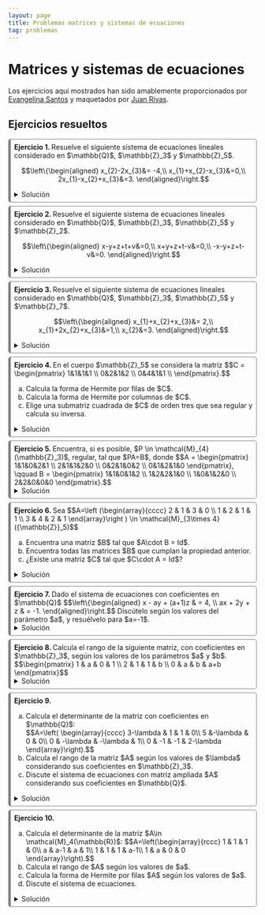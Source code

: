 ```yaml
---
layout: page
title: Problemas matrices y sistemas de ecuaciones
tag: problemas
---
```

<style>
@media (min-width: 38em) {
  html {
    font-size: 18px;
  }
}

.container {
    max-width: 56rem;
    }
    @media (min-width: 38em) {
    .container {
        max-width: 38rem;
    }
    }
    @media (min-width: 56em) {
    .container {
        max-width: 56rem;
    }
}


body {
  counter-reset: article;
}

article:before {
  counter-increment: article;
  content: "Ejercicio " counter(article) ". ";
  font-weight: bold;
}

article {
  border-style: solid;
  border-width: 1px 1px 1px 5px;
  border-color: gray gray gray gray;
  border-radius: 5px;
  padding: 0.5em 0.5em 0.5em 0.5em;
  margin-bottom: 0.5em;
}
</style>

# Matrices y sistemas de ecuaciones

Los ejercicios aquí mostrados han sido amablemente proporcionados por [Evangelina Santos](https://www.ugr.es/~esantos/) y maquetados por [Juan Rivas](https://github.com/MrRiversGit).

## Ejercicios resueltos 

<article>
Resuelve el siguiente sistema de ecuaciones lineales considerado en $\mathbb{Q}$, $\mathbb{Z}_3$ y $\mathbb{Z}_5$.

$$\left\{\begin{aligned} x_{2}-2x_{3}&= -4,\\ x_{1}+x_{2}-x_{3}&=0,\\ 2x_{1}-x_{2}+x_{3}&=3. \end{aligned}\right.$$
<details>
<summary>Solución</summary>
Usaremos el método de Gauss-Jordan, que consiste en encontrar la forma escalonada reducida del sistema de ecuaciones. Trabajaremos directamente en la matriz de coeficientes ampliada. 

<h3>Coeficientes en $\mathbb{Q}$</h3>
En primer lugar buscamos el pivote en la primera posición de la fila uno, en este caso intercambiando las posiciones de las ecuaciones una y dos:

$$\left(\begin{array}{ccc|c}
0 & 1 & -2 & -4\\
1 & 1 & -1 & 0\\
2 & -1 & 1 & 3
\end{array}\right)\sim_{f_1\rightarrow f_2} 
\left(\begin{array}{ccc|c}
\boxed{1} & 1 & -1 & 0\\
0 & 1 & -2 & -4\\
2 & -1 & 1 & 3
\end{array}\right).$$

Ahora utilizamos el pivote para hacer ceros debajo de él, por medio de una operación elemental del tipo: a la fila $j$ se le resta la fila uno multiplicada por el coeficiente $a_{j1}$. En este caso solo hay que realizarlo para la fila tres:

$$\left(\begin{array}{ccc|c}
\boxed{1} & 1 & -1 & 0\\
0 & 1 & -2 & -4\\
2 & -1 & 1 & 3
\end{array}\right)
\sim_{f_3-2f_1\rightarrow f_3}  
\left(\begin{array}{ccc|c}
\boxed{1} & 1 & -1 & 0\\
0 & 1 & -2 & -4\\
0 & -3 & 3 & 3
\end{array}\right).$$

Ahora procedemos de un modo similar con el pivote de la segunda ecuación, que ya está en la posición deseada, con él hacemos cero todos los elementos que están en su columna, tanto debajo como encima:

$$  
\left(\begin{array}{ccc|c}
\boxed{1} & 1 & -1 & 0\\
0 & \boxed{1} & -2 & -4\\
0 & -3 & 3 & 3
\end{array}\right)\sim_{f_1-f_2\rightarrow f_1}  
\left(\begin{array}{ccc|c}
\boxed{1} & 0 & 1 & 4\\
0 & \boxed{1} & -2 & -4\\
0 & -3 & 3 & 3
\end{array}\right)\sim_{f_3+3f_2\rightarrow f_3}  
\left(\begin{array}{ccc|c}
\boxed{1} & 0 & 1 & 4\\
0 & \boxed{1} & -2 & -4\\
0 & 0 & -3 & -9
\end{array}\right).$$

Por último, normalizamos la tercera fila dividiéndola por menos tres:

$$\left(\begin{array}{ccc|c}
\boxed{1} & 0 & 1 & 4\\
0 & \boxed{1} & -2 & -4\\
0 & 0 & -3 & -9
\end{array}\right)
\sim_{-\frac{1}{3}f_3\rightarrow f_3}\left(\begin{array}{ccc|c}
\boxed{1} & 0 & 1 & 4\\
0 & \boxed{1} & -2 & -4\\
0 & 0 & \boxed{1} & 3
\end{array}\right).$$

Por último usamos este pivote para hacer ceros el resto de entradas de su columna:

$$\left(\begin{array}{ccc|c}
\boxed{1} & 0 & 1 & 4\\
0 & \boxed{1} & -2 & -4\\
0 & 0 & \boxed{1} & 3
\end{array}\right)
\sim_{f_1-f_3\rightarrow f_1}\left(\begin{array}{ccc|c}
\boxed{1} & 0 & 0 & 1\\
0 & \boxed{1} & -2 & -4\\
0 & 0 & \boxed{1} & -3
\end{array}\right)\sim_{f_2+2f_3\rightarrow f_2}\left(\begin{array}{ccc|c}
\boxed{1} & 0 & 0 & 1\\
0 & \boxed{1} & 0 & 2\\
0 & 0 & \boxed{1} & 3
\end{array}\right).$$

Comprobemos el resultado obtenido con <code>sage</code>.

<div class="sage">
<script type="text/x-sage">
A=matrix(QQ,[[0,1,-2],[1,1,-1],[2,-1,1]]) #matriz de coeficientes
b=vector(QQ,[-4,0,3]) #término independiente
Ab=A.augment(b,subdivide=True) #matriz aumentada
show(Ab,"~",Ab.rref())
</script>
</div>  


El sistema asociado a esta matriz tiene exactamente las mismas soluciones que el de partida (son sistemas equivalentes), y ha quedado de la siguiente manera:

$$
\left\{\begin{aligned}
x_{1}&= 1,\\
x_{2}&=2,\\
x_{3}&=3.
\end{aligned}\right.
$$

Luego es un sistema compatible determinado, y su única solución es $$(1,2,3).$$

<h3> Coeficientes en $\mathbb{Z}_3$ </h3>

En primer lugar vamos a substituir los coeficientes por representantes en $\{0,1,2\}$:

$$\left(\begin{array}{ccc|c}
0 & 1 & 1 & 2\\
1 & 1 & 2 & 0\\
2 & 2 & 1 & 0
\end{array}\right).$$

Y ahora calculamos la forma escalonada reducida por filas de esa matriz. Buscamos un pivote para la primera columna, que puede ser perfectamente el primer elemento de la segunda fila.

$$\left(\begin{array}{ccc|c}
0 & 1 & 1 & 2\\
1 & 1 & 2 & 0\\
2 & 2 & 1 & 0
\end{array}\right)\sim_{f_1\rightarrow f_2}\left(\begin{array}{ccc|c}
\boxed{1} & 1 & 2 & 0\\
0 & 1 & 1 & 2\\
2 & 2 & 1 & 0
\end{array}\right).$$

Para eliminar la otra entrada no nula de la primera columna, que está en la tercera fila, multiplicamos la primera por $-2$ y se lo sumamos a la última fila. Como $-2$ módulo $3$ es $1$, esto equivale a sumarle a la tercera la primera fila.

$$\left(\begin{array}{ccc|c}
\boxed{1} & 1 & 2 & 0\\
0 & 1 & 1 & 2\\
2 & 2 & 1 & 0
\end{array}\right)\sim_{f_3+f_1\rightarrow f_3}\left(\begin{array}{ccc|c}
\boxed{1} & 1 & 2 & 0\\
0 & 1 & 1 & 2\\
0 & 0 & 0 & 0
\end{array}\right).$$

Ahora señalamos (ya está hecho) el pivote de la segunda fila y lo usamos para hacer cero el resto de posiciones de su columna:

$$\left(\begin{array}{ccc|c}
\boxed{1} & 1 & 2 & 0\\
0 & \boxed{1} & 1 & 2\\
0 & 0 & 0 & 0
\end{array}\right)\sim_{f_1+2f_2\rightarrow f_1}
\left(\begin{array}{ccc|c}
\boxed{1} & 0 & 1 & 1\\
0 & \boxed{1} & 1 & 2\\
0 & 0 & 0 & 0
\end{array}\right).
$$

Obtenemos así la forma escalonada reducida de nuestra matriz de coeficientes ampliada. 


Comprobemos el resultado obtenido con <code>sage</code>.

<div class="sage">
<script type="text/x-sage">
A=matrix(GF(3),[[0,1,-2],[1,1,-1],[2,-1,1]]) #matriz de coeficientes
b=vector(GF(3),[-4,0,3]) #término independiente
Ab=A.augment(b,subdivide=True) #matriz aumentada
show(Ab,"~",Ab.rref())
</script>
</div>  

Puesto que la tercera fila ha quedado $0=0$, la correspondiente ecuación  se puede eliminar, quedando el siguiente sistema que es equivalente al de partida:

$$
\left\{\begin{aligned}
x_{1}+x_3&= 1,\\
x_{2}+x_3&=2.\\
\end{aligned}\right.
$$

Donde podemos despejar $x_1$ y $x_2$ (que son las incógnitas que corresponden con los pivotes) y usar $x_3$ como parámetro (la incógnita restante), quedando las soluciones parametrizadas de la siguiente forma:

$$
\left.\begin{aligned}
x_{1}&= 1+2\lambda\\
x_{2}&=2+2\lambda\\
x_3&=\lambda 
\end{aligned}\right\}, \lambda \in \mathbb{Z}_3.
$$

Luego este sistema tiene el siguiente conjunto de soluciones:

$$\{ (1,2,0), (0,1,1),(2,0,2)\}.$$

Por tanto, en el caso de tomar coeficientes en $\mathbb{Z}_3$, obtenemos un sistema compatible indeterminado.

<h3>Coeficientes en $\mathbb{Z}_5$</h3>

En primer lugar vamos a sustituir los coeficientes por sus respectivos  representantes en $\{0,1,2,3,4\}$:

$$\left(\begin{array}{ccc|c}
0 & 1 & 3 & 1\\
1 & 1 & 4 & 0\\
2 & 4 & 1 & 3
\end{array}\right).$$

Procedemos com en los casos anteriores, buscando un pivote con el que reducir la primera columna.

$$\left(\begin{array}{ccc|c}
0 & 1 & 3 & 1\\
1 & 1 & 4 & 0\\
2 & 4 & 1 & 3
\end{array}\right)
\sim_{f_1\rightarrow f_2}\left(\begin{array}{ccc|c}
\boxed{1} & 1 & 4 & 0\\
0 & 1 & 3 & 1\\
2 & 4 & 1 & 3
\end{array}\right) \sim_{f_3+3f_1\rightarrow f_3}\left(\begin{array}{ccc|c}
\boxed{1} & 1 & 4 & 0\\
0 & \boxed{1} & 3 & 1\\
0 & 2 & 3 & 3
\end{array}\right).$$

Procedemos con la segunda fila (y columna):

$$\left(\begin{array}{ccc|c}
\boxed{1} & 1 & 4 & 0\\
0 & \boxed{1} & 3 & 1\\
0 & 2 & 3 & 3
\end{array}\right)
\sim_{f_1+4f_2\rightarrow f_1}\left(\begin{array}{ccc|c}
\boxed{1} & 0 & 1 & 4\\
0 & \boxed{1} & 3 & 1\\
0 & 2 & 3 & 3
\end{array}\right)\sim_{f_3+3f_2\rightarrow f_3}
\left(\begin{array}{ccc|c}
\boxed{1} & 0 & 1 & 4\\
0 & \boxed{1} & 3 & 1\\
0 & 0 & 2 & 1
\end{array}\right).
$$

Teniendo en cuenta que $2^{-1}=3$ en $\mathbb{Z}_5$:

$$\left(\begin{array}{ccc|c}
\boxed{1} & 0 & 1 & 4\\
0 & \boxed{1} & 3 & 1\\
0 & 0 & 2 & 1
\end{array}\right)\sim_{3f_3\rightarrow f_3}
\left(\begin{array}{ccc|c}
\boxed{1} & 0 & 1 & 4\\
0 & \boxed{1} & 3 & 1\\
0 & 0 & \boxed{1} & 3
\end{array}\right).
$$

Por último usamos este pivote para hacer todos los ceros que sea posible:

$$\left(\begin{array}{ccc|c}
\boxed{1} & 0 & 1 & 4\\
0 & \boxed{1} & 3 & 1\\
0 & 0 & \boxed{1} & 3
\end{array}\right)\sim_{f_1+4f_3\rightarrow f_1}
\left(\begin{array}{ccc|c}
\boxed{1} & 0 & 0 & 1\\
0 & \boxed{1} & 3 & 1\\
0 & 0 & \boxed{1} & 3
\end{array}\right)\sim_{f_2+2f_3\rightarrow f_2}
\left(\begin{array}{ccc|c}
\boxed{1} & 0 & 0 & 1\\
0 & \boxed{1} & 0 & 2\\
0 & 0 & \boxed{1} & 3
\end{array}\right).
$$

Comprobemos el resultado obtenido con <code>sage</code>.

<div class="sage">
<script type="text/x-sage">
A=matrix(GF(5),[[0,1,-2],[1,1,-1],[2,-1,1]]) #matriz de coeficientes
b=vector(GF(5),[-4,0,3]) #término independiente
Ab=A.augment(b,subdivide=True) #matriz aumentada
show(Ab,"~",Ab.rref())
</script>
</div>  

Nos ha quedado el sistema (equivalente al original):

$$
\left\{\begin{aligned}
x_{1}&= 1,\\
x_{2}&=2,\\
x_{3}&=3.
\end{aligned}\right.
$$

Luego este sistema tiene una única solución:

$$(1,2,3),$$

y de esta forma es compatible determinado.
</details>
</article>

<article>
Resuelve el siguiente sistema de ecuaciones lineales considerado en $\mathbb{Q}$, $\mathbb{Z}_3$, $\mathbb{Z}_5$ y $\mathbb{Z}_2$.

$$\left\{\begin{aligned} x-y+z+t+v&=0,\\ x+y+z+t-v&=0,\\ -x-y+z+t-v&=0. \end{aligned}\right.$$

<details>
<summary>Solución</summary>

Este sistema es homogéneo, es decir, la columna de términos independientes es entera de ceros. Puesto que las operaciones elementales en esa columna siempre la mantienen igual, solo escribiremos la matriz de coeficientes. 
Además, un sistema homogéneo siempre es Compatible puesto que admite la solución $(0,0,0,0,0)$.

<h3>Coeficientes en $\mathbb{Q}$</h3>
$$\left(\begin{array}{rrrrr}
\boxed{1} & -1 & 1 & 1 & 1\\
1 & 1 & 1 & 1 & -1\\
-1 & -1 & 1 & 1 & -1
\end{array}\right)\sim_{\tiny \begin{array}{l} f_2-f_1\rightarrow f_2\\
f_3+f_1\rightarrow f_3 \end{array}} 
\left(\begin{array}{rrrrr}
\boxed{1} & -1 & 1 & 1 & 1\\
0 & 2 & 0 & 0 & -2\\
0 & -2 & 2 & 2 & 0
\end{array}\right).$$

Podemos tomar como pivote el segundo elemento de la segunda fila o utilizarla antes para hacer cero en la posición $(3,2)$. Estaríamos apartándonos del método de Gauss-Jordan, pero al ser la forma de escalonada reducida por filas de la matriz única, no importa cuál es el camino para obtenerla.

$$\left(\begin{array}{rrrrr}
\boxed{1} & -1 & 1 & 1 & 1\\
0 & 2 & 0 & 0 & -2\\
0 & -2 & 2 & 2 & 0
\end{array}\right)
\sim_{f_3+f_2\rightarrow f_3}  
\left(\begin{array}{rrrrr}
\boxed{1} & -1 & 1 & 1 & 1\\
0 & 2 & 0 & 0 & -2\\
0 & 0 & 2 & 2 & -2
\end{array}\right).$$

Ahora sí tomamos como pivote el segundo elemento de la segunda fila y con él hacemos cero todos los elementos que están en su columna; después continuamos con el pivote de la tercera fila:

$$\left(\begin{array}{rrrrr}
\boxed{1} & -1 & 1 & 1 & 1\\
0 & 2 & 0 & 0 & -2\\
0 & 0 & 2 & 2 & -2
\end{array}\right)
\sim_{\tiny \begin{array}{l} \frac{1}{2}f_2\rightarrow f_2\\
f_1+f_2\rightarrow f_1 \end{array}}\left(\begin{array}{rrrrr}
\boxed{1} & 0 & 1 & 1 & 0\\
0 & \boxed{1} & 0 & 0 & -1\\
0 & 0 & 2 & 2 & -2
\end{array}\right)\sim_{\tiny \begin{array}{l} \frac{1}{2}f_3\rightarrow f_3 \\f_1-f_3\rightarrow f_1 \end{array}} 
\left(\begin{array}{rrrrr}
\boxed{1} & 0 & 0 & 0 & 1\\
0 & \boxed{1} & 0 & 0 & -1\\
0 & 0 & \boxed{1} & 1 & -1
\end{array}\right).$$

Comprobemos el resultado obtenido con <code>sage</code>.

<div class="sage">
<script type="text/x-sage">
A=matrix(QQ,[[1,-1,1,1,1],[1,1,1,1,-1],[-1,-1,1,1,-1]])
show(A,"~",A.rref())
</script>
</div>  

Como ya tenemos una matriz escalonada reducida por filas, el sistema no puede simplificarse más. Solo queda escribir las soluciones: para ello observamos que las incógnitas $x,y$ y $z$ están listas para ser despejadas, son las que corresponden a los pivotes. Las que no corresponden a pivotes se utilizan como parámetros (o variables libres). La solución del sistema queda:  

$$\left.\begin{aligned}
x&=-\lambda_2\\
y&=\lambda_2\\
z&=-\lambda_1+\lambda_2\\
t&=\lambda_1 \\
v&=\lambda_2 
\end{aligned}\right\},   \lambda_1, \lambda_2 \in \mathbb{Q}.$$

luego es un sistema compatible Indeterminado.

<h3>Coeficientes en $\mathbb{Z}_3$</h3>
Este ejemplo es un caso muy especial, puesto que todos los coeficientes del sistema son unos y menos unos (también podrían haber sido ceros y razonaríamos igual), y estos elementos se pueden usar en cualquier cuerpo en el que $1\not = -1$. 

Si repasamos las operaciones utilizadas, son también válidas en $\mathbb{Z}_3$ y en $\mathbb{Z}_5$ (aunque multiplicar por $\frac{1}{2}$ correspondería a multiplicar por $2$ en $\mathbb{Z}_3$ o por $3$ en $\mathbb{Z}_5$).

Comprobemos el razonamiento con <code>sage</code>.

<div class="sage">
<script type="text/x-sage">
A=matrix(GF(3),[[1,-1,1,1,1],[1,1,1,1,-1],[-1,-1,1,1,-1]])
show(A,"~",A.rref())
</script>
</div> 


Las soluciones en $\mathbb{Z}_3$ serían

$$\left.\begin{aligned}
x&=2\lambda_2\\
y&=\lambda_2\\
z&=2\lambda_1+\lambda_2\\
t&=\lambda_1 \\
v&=\lambda_2 
\end{aligned}\right\},  \lambda_1, \lambda_2 \in \mathbb{Z}_3.$$

y por tanto es compatible indeterminado y tiene un total de $9$ soluciones.

<h3>Coeficientes en $\mathbb{Z}_5$</h3>

<div class="sage">
<script type="text/x-sage">
A=matrix(GF(5),[[1,-1,1,1,1],[1,1,1,1,-1],[-1,-1,1,1,-1]])
show(A,"~",A.rref())
</script>
</div> 

Como hemos comentado, la matriz escalonada reducida es la misma, luego las soluciones son:

$$\left.\begin{aligned}
x&=4\lambda_2\\
y&=\lambda_2\\
z&=4\lambda_1+\lambda_2\\
t&=\lambda_1 \\
v&=\lambda_2 
\end{aligned}\right\},  \ \lambda_1, \lambda_2 \in \mathbb{Z}_5,$$

y por tanto es compatible indeterminado y tiene un total de $25$ soluciones.

<h3>Coeficientes en $\mathbb{Z}_2$</h3>

$$\left(\begin{array}{ccccc}
\boxed{1} & 1 & 1 & 1 & 1\\
1 & 1 & 1 & 1 & 1\\
1 & 1 & 1 & 1 & 1
\end{array}\right)\sim_{\tiny \begin{array}{l} f_2-f_1\rightarrow f_2\\
f_3-f_1\rightarrow f_3 \end{array}} 
\left(\begin{array}{ccccc}
\boxed{1} & 1 & 1 & 1 & 1\\
0 & 0 & 0 & 0 & 0\\
0 & 0 & 0 & 0 & 0
\end{array}\right),$$

luego la única incógnita despejada sería $x$, y las soluciones dependerían de $4$ parámetros:

$$\left.\begin{aligned}
x&=\lambda_1+\lambda_2+\lambda_3+\lambda_4\\
y&=\lambda_1\\
z&=\lambda_2\\
t&=\lambda_3 \\
v&=\lambda_4 
\end{aligned}\right\},  \lambda_i \in \mathbb{Z}_2,\ i\in\{1,2,3,4\},$$

luego es compatible indeterminado y tiene un total de $2^4=16$ soluciones.
</details>
</article>

<article>
Resuelve el siguiente sistema de ecuaciones lineales considerado en $\mathbb{Q}$, $\mathbb{Z}_3$, $\mathbb{Z}_5$ y $\mathbb{Z}_7$.

$$\left\{\begin{aligned} x_{1}+x_{2}+x_{3}&= 2,\\ x_{1}+2x_{2}+x_{3}&=1,\\ x_{2}&=3. \end{aligned}\right.$$

<details>
<summary>Solución</summary>

Trabajaremos directamente con la matriz de coeficientes ampliada, buscando en cada caso la forma escalonada reducida por filas.

<h3>En $\mathbb{Z}_7$:</h3>

$$\begin{align*}\left(\begin{array}{ccc|c}
\boxed{1} & 1 & 1 & 2\\
1 & 2 & 1 & 1\\
0 & 1 & 0 &  3
\end{array}\right)\sim_{f_2-f_1\rightarrow f_2}
\left(\begin{array}{ccc|c}
\boxed{1} & 1 & 1 & 2\\
0 & \boxed{1} & 0 & 6\\
0 & 1 & 0 &  3
\end{array}\right)\sim_{\tiny \begin{array}{l} f_1-f_2\rightarrow f_2\\
f_3-f_1\rightarrow f_3 \end{array}} 
\left(\begin{array}{ccc|c}
\boxed{1} & 0 & 1 & 3\\
0 & \boxed{1} & 0 & 6\\
0 & 0 & 0 &  4
\end{array}\right)\\
\sim_{2f_3\rightarrow f_3} 
\left(\begin{array}{ccc|c}
\boxed{1} & 0 & 1 & 3\\
0 & \boxed{1} & 0 &  6\\
0 & 0 & 0 & 1\\
\end{array}\right)\sim_{\tiny \begin{array}{l} f_1-3f_3\rightarrow f_1\\
f_2-6f_3\rightarrow f_2 \end{array}}
\left(\begin{array}{ccc|c}
\boxed{1} & 0 & 1 & 0\\
0 & \boxed{1} & 0 &  0\\
0 & 0 & 0 & \boxed{1}\\
\end{array}\right).
\end{align*}
$$

Comprobemos el resultado obtenido con <code>sage</code>.

<div class="sage">
<script type="text/x-sage">
A=matrix(GF(7),[[1,1,1],[1,2,1],[0,1,0]]) #matriz de coeficientes
b=vector(GF(7),[2,1,3]) #término independiente
Ab=A.augment(b,subdivide=True) #matriz aumentada
show(Ab,"~",Ab.rref())
</script>
</div>  

En el último paso no hemos escrito las operaciones elementales puesto que se da una circunstancia muy especial: el único elemento no nulo es el pivote. Eso hace que operar con esta fila sea muy sencillo, solo borra los elementos de su columna sin cambiar nada más.

Como hay un pivote en la columna de términos independientes (es decir, aparece la ecuación $0=1$) entonces el sistema es incompatible.

<h3>En $\mathbb{Z}_5$:</h3>

$$\begin{align*}
\left(\begin{array}{ccc|c}
\boxed{1} & 1 & 1 & 2\\
1 & 2 & 1 & 1\\
0 & 1 & 0 &  3
\end{array}\right)\sim_{f_2-f_1\rightarrow f_2}
\left(\begin{array}{ccc|c}
\boxed{1} & 1 & 1 & 2\\
0 & \boxed{1} & 0 & 4\\
0 & 1 & 0 &  3
\end{array}\right)\sim_{\tiny \begin{array}{l} f_1-f_2\rightarrow f_2\\
f_3-f_1\rightarrow f_3 \end{array}} 
\left(\begin{array}{ccc|c}
\boxed{1} & 0 & 1 & 3\\
0 & \boxed{1} & 0 & 4\\
0 & 0 & 0 &  4
\end{array}\right)\\
\sim_{4f_3\rightarrow f_3} 
\left(\begin{array}{ccc|c}
\boxed{1} & 0 & 1 & 3\\
0 & \boxed{1} & 0 &  4\\
0 & 0 & 0 & 1\\
\end{array}\right)\sim_{\tiny \begin{array}{l} f_1-3f_3\rightarrow f_1\\
f_2-4f_3\rightarrow f_2 \end{array}}
\left(\begin{array}{ccc|c}
\boxed{1} & 0 & 1 & 0\\
0 & \boxed{1} & 0 &  0\\
0 & 0 & 0 & \boxed{1}\\
\end{array}\right).
\end{align*}
$$

Comprobemos el resultado obtenido con <code>sage</code>.

<div class="sage">
<script type="text/x-sage">
A=matrix(GF(5),[[1,1,1],[1,2,1],[0,1,0]]) #matriz de coeficientes
b=vector(GF(5),[2,1,3]) #término independiente
Ab=A.augment(b,subdivide=True) #matriz aumentada
show(Ab,"~",Ab.rref())
</script>
</div>   

Como hay un pivote en la columna de términos independientes (es decir, aparece la ecuación $0=1$), el sistema es incompatible.

<h3>En $\mathbb{Z}_3$:</h3>

$$\begin{align*}
\left(\begin{array}{ccc|c}
\boxed{1} & 1 & 1 & 2\\
1 & 2 & 1 & 1\\
0 & 1 & 0 &  0
\end{array}\right)\sim_{f_2-f_1\rightarrow f_2}
\left(\begin{array}{ccc|c}
\boxed{1} & 1 & 1 & 2\\
0 & \boxed{1} & 0 & 4\\
0 & 1 & 0 &  3
\end{array}\right)\sim_{\tiny \begin{array}{l} f_1-f_2\rightarrow f_2\\
f_3-f_1\rightarrow f_3 \end{array}} 
\left(\begin{array}{ccc|c}
\boxed{1} & 0 & 1 & 3\\
0 & \boxed{1} & 0 & 4\\
0 & 0 & 0 &  4
\end{array}\right)\\
\sim_{4f_3\rightarrow f_3} 
\left(\begin{array}{ccc|c}
\boxed{1} & 0 & 1 & 3\\
0 & \boxed{1} & 0 &  4\\
0 & 0 & 0 & 1\\
\end{array}\right)\sim_{\tiny \begin{array}{l} f_1-3f_3\rightarrow f_1\\
f_2-4f_3\rightarrow f_2 \end{array}}
\left(\begin{array}{ccc|c}
\boxed{1} & 0 & 1 & 0\\
0 & \boxed{1} & 0 &  0\\
0 & 0 & 0 & \boxed{1}\\
\end{array}\right).
\end{align*}
$$

Comprobemos el resultado obtenido con <code>sage</code>.

<div class="sage">
<script type="text/x-sage">
A=matrix(GF(3),[[1,1,1],[1,2,1],[0,1,0]]) #matriz de coeficientes
b=vector(GF(3),[2,1,3]) #término independiente
Ab=A.augment(b,subdivide=True) #matriz aumentada
show(Ab,"~",Ab.rref())
</script>
</div>  

Como hay un pivote en la columna de términos independientes (es decir, aparece la ecuación $0=1$), el sistema es incompatible.

<h3>En $\mathbb{Q}$:</h3>

$$\begin{align*}
\left(\begin{array}{ccc|c}
\boxed{1} & 1 & 1 & 2\\
1 & 2 & 1 & 1\\
0 & 1 & 0 &  3
\end{array}\right)\sim_{f_2-f_1\rightarrow f_2}
\left(\begin{array}{ccc|c}
\boxed{1} & 1 & 1 & 2\\
0 & \boxed{1} & 0 & -1\\
0 & 1 & 0 &  3
\end{array}\right)\sim_{\tiny \begin{array}{l} f_1-f_2\rightarrow f_2\\
f_3-f_1\rightarrow f_3 \end{array}} 
\left(\begin{array}{ccc|c}
\boxed{1} & 0 & 1 & 3\\
0 & \boxed{1} & 0 & -1\\
0 & 0 & 0 &  4
\end{array}\right)\\
\sim_{\frac{1}{4}f_3\rightarrow f_3} 
\left(\begin{array}{ccc|c}
\boxed{1} & 0 & 1 & 3\\
0 & \boxed{1} & 0 &  -1\\
0 & 0 & 0 & 1\\
\end{array}\right)
\sim_{\tiny \begin{array}{l} f_1-3f_3\rightarrow f_1\\
f_2+f_3\rightarrow f_2 \end{array}}
\left(\begin{array}{ccc|c}
\boxed{1} & 0 & 1 & 0\\
0 & \boxed{1} & 0 &  0\\
0 & 0 & 0 & \boxed{1}\\
\end{array}\right).
\end{align*}
$$

Comprobemos el resultado obtenido con <code>sage</code>.

<div class="sage">
<script type="text/x-sage">
A=matrix(QQ,[[1,1,1],[1,2,1],[0,1,0]]) #matriz de coeficientes
b=vector(QQ,[2,1,3]) #término independiente
Ab=A.augment(b,subdivide=True) #matriz aumentada
show(Ab,"~",Ab.rref())
</script>
</div>  

Como hay un pivote en la columna de términos independientes (es decir, aparece la ecuación $0=1$), el sistema es incompatible.
</details>
</article>

<article>
En el cuerpo $\mathbb{Z}_5$ se considera la matriz
$$C = \begin{pmatrix} 1&1&1&1 \\ 0&2&1&2 \\ 0&4&1&1 \\ \end{pmatrix}.$$

<ol type="a">
  <li>Calcula la forma de Hermite por filas de $C$.</li>
  <li>Calcula la forma de Hermite por columnas de $C$.</li>
  <li>Elige una submatriz cuadrada de $C$ de orden tres que sea regular y calcula su inversa.</li>
</ol>

<details>
<summary>Solución</summary>
<ol type="a">
<li>Forma de Hermite por filas.</li>
Realizamos operaciones elemntales por filas hasta obtener una matriz escalonada reducida por filas:

$$
\begin{align*}
\left( 
\begin{array}{rrrr}
\boxed{1} & 1 & 1 & 1\\
0 & 2 & 1 & 2\\
0 & 4 & 1 & 1\\
\end{array}
\right) & \sim_{\begin{array}{l} 3f_2\rightarrow f_2\end{array}}
\left(
\begin{array}{rrrr}
\boxed{1} & 1 & 1 & 1\\
0 & 1 & 3 & 1\\
0 & 4 & 1 & 1\\
\end{array}
\right)\sim_{ \begin{array}{l} f_3-4f_2\rightarrow f_3\end{array}}
\left( 
\begin{array}{rrrr}
\boxed{1} & 0 & 3 & 0\\
0 & \boxed{1} & 3 & 1\\
0 & 0 & 4 & 2\\
\end{array}
\right) \\
& \sim_{ \begin{array}{l} 4f_3\rightarrow f_3\end{array}}
\left( 
\begin{array}{rrrr}
\boxed{1} & 0 & 3 & 0\\
0 & \boxed{1} & 3 & 1\\
0 & 0 &\boxed{1} & 3\\
\end{array}
\right)\sim_{ \begin{array}{l} f_1-3f_3\rightarrow f_1\\
f_2-3f_3\rightarrow f_2 \end{array}}
\left(
\begin{array}{rrrr}
\boxed{1} & 0 & 0 & 1\\
0 &\boxed{1} & 0 & 2\\
0 & 0 & \boxed{1} & 3\\
\end{array}
\right).
\end{align*}
$$

Por tanto la forma de Hermite por filas es 

$$\left( 
\begin{array}{rrrr}
1 & 0 & 0 & 1\\
0 & 1 & 0 & 2\\
0 & 0 & 1 & 3\\
\end{array}
\right).$$

Comprobemos el resultado obtenido con <code>sage</code>.

<div class="sage">
<script type="text/x-sage">
A=matrix(GF(5),[[1,1,1,1],[0,2,1,2],[0,4,1,1]])
show(A,"~",A.rref())
</script>
</div> 

<li>Forma de Hermite por columnas.</li>
Como el número de pivotes en la forma de Hermite por columnas coincide con el que hay en la de filas, entonces la única posibilidad es que sea 
$$\left( 
\begin{array}{rrrr}
\boxed{1} & 0 & 0 & 0\\
0 & \boxed{1} & 0 & 0\\
0 & 0 & \boxed{1} & 0\\
\end{array}
\right).$$

Comprobemos el resultado obtenido con <code>sage</code> (para eso transponemos la matriz, calculamos su forma escalonada reducida por filas, y volvemos a transponer).

<div class="sage">
<script type="text/x-sage">
A=matrix(GF(5),[[1,1,1,1],[0,2,1,2],[0,4,1,1]])
show(A,"~",(A.T).rref().T)
</script>
</div> 


<li>Una submatriz cuadrada de orden tres regular y su inversa.</li>
Hay cuatro elecciones posibles. Solo damos un ejemplo de cómo calcularlo.
Elegimos por ejemplo las tres primeras columnas (como el determinante vale $2-4=-2=3$ en  $\mathbb{Z}_5$, es regular) y unimos una matriz identidad a la derecha. Para calcular la inversa realizamos operaciones elementales por filas en las filas de $(A\mid I)$:

$$
\begin{align*}
(A \mid I)& =\left( 
\begin{array}{rrr|rrr}
\boxed{1} & 1 & 1 & 1 & 0 & 0\\
0 & 2 & 1 & 0 & 1 & 0\\
0 & 4 & 1 & 0 & 0 & 1\\
\end{array}
\right)\sim_{ \begin{array}{l} 3f_2\rightarrow f_2\end{array}}
\left( 
\begin{array}{rrr|rrr}
\boxed{1} & 1 & 1 & 1 & 0 & 0\\
0 & \boxed{1} & 3 & 0 & 3 & 0\\
0 & 4 & 1 & 0 & 0 & 1\\
\end{array}
\right) \sim_{ \begin{array}{l} f_3-4f_2\rightarrow f_3\end{array}} 
\left(
\begin{array}{rrr|rrr}
\boxed{1} & 0 & 3 & 1 & 2 & 0\\
0 & \boxed{1} & 3 & 0 & 3 & 0\\
0 & 0 & 4 & 0 & 3 & 1\\
\end{array}
\right)  \\
& \sim_{ \begin{array}{l} 4f_3\rightarrow f_3\end{array}}
\left(
\begin{array}{rrr|rrr}
\boxed{1} & 0 & 3 & 1 & 2 & 0\\
0 & \boxed{1} & 3 & 0 & 3 & 0\\
0 & 0 & \boxed{1} & 0 & 2 & 4\\
\end{array}
\right) \sim_{ \begin{array}{l} f_1-3f_3\rightarrow f_1\\
f_2-3f_3\rightarrow f_2 \end{array}}
\left( 
\begin{array}{rrr|rrr}
\boxed{1} & 0 & 0 & 1 & 1 & 3\\
0 & \boxed{1} & 0 & 0 & 2 & 3\\
0 & 0 & \boxed{1} & 0 & 2 & 4\\
\end{array}
\right)=(I\mid A^{-1}).
\end{align*}
$$

Comprobemos el resultado obtenido con <code>sage</code>.

<div class="sage">
<script type="text/x-sage">
A=matrix(GF(5),[[1,1,1],[0,2,1],[0,4,1]])
I=matrix(GF(5),[[1,0,0],[0,1,0],[0,0,1]]) #matriz identidad
AI=A.augment(I,subdivide=True) #matriz aumentada
show(AI,"~",AI.rref())
</script>
</div>  

Finalmente comprobamos que es inversa:
$$\left( 
\begin{array}{rrr}
1 & 1 & 1 \\
0 & 2 & 1 \\
0 & 4 & 1 \\
\end{array}
\right)\left( 
\begin{array}{rrr}
1 & 1 & 3 \\
0 & 2 & 3 \\
0 & 2 & 4 \\
\end{array}
\right)=\left( 
\begin{array}{rrr}
1 & 0 & 0 \\
0 & 1 & 0 \\
0 & 0 & 1 \\
\end{array}
\right).$$

</ol>
</details>
</article>

<article>
Encuentra, si es posible, $P \in \mathcal{M}_{4}(\mathbb{Z}_3)$, regular, tal que $PA=B$, donde
$$A = \begin{pmatrix} 1&1&0&2&1 \\ 2&1&1&2&0 \\ 0&2&1&0&2 \\ 0&1&2&1&0 \end{pmatrix}, \qquad B = \begin{pmatrix} 1&1&0&1&2 \\ 1&2&2&1&0 \\ 1&0&1&2&0 \\ 2&2&0&0&0 \end{pmatrix}.$$

<details>
<summary>Solución</summary>

Sabemos que $A\sim_f B$ si y sólo si existe  $P$ regular tal que $PA=B$. Por tanto, primero comprobaremos que $A$ y $B$ tienen la misma forma escalonada reducida por filas, calculando además las matrices de paso. Si coinciden, entonces usando las matrices de paso que hemos calculado, podremos encontrar $P$.

<ol type="a">
<li> En primer lugar calculamos las formas de Hermite por filas para comprobar que ambas, la de $A$ y la de $B$ son iguales. Al mismo tiempo calcularemos matrices de paso correspondientes a cada una de ellas.</li>

$$
\begin{align*}
(A \mid I) & = \left(\begin{array}{ccccc|cccc}
\boxed{1} & 1 & 0 & 2 & 1 & 1 & 0 & 0 & 0  \\
2 & 1 & 1 & 2 & 0 & 0 & 1 & 0 & 0  \\ 
0 & 2 & 1 & 0 & 2 & 0 & 0 & 1 & 0 \\ 
0 & 1 & 2 & 1 & 0 & 0 & 0 & 0 & 1 \\
\end{array}\right)\sim_f  \left(\begin{array}{ccccc|cccc}
\boxed{1} & 1 & 0 & 2 & 1 & 1 & 0 & 0 & 0  \\
0 & 2 & 1 & 1 & 1 & 1 & 1 & 0 & 0  \\ 
0 & 2 & 1 & 0 & 2 & 0 & 0 & 1 & 0 \\ 
0 & 1 & 2 & 1 & 0 & 0 & 0 & 0 & 1 \\
\end{array}\right) \\
& \sim_f  \left(\begin{array}{ccccc|cccc}
\boxed{1} & 1 & 0 & 2 & 1 & 1 & 0 & 0 & 0  \\
0 & \boxed{1} & 2 & 2 & 2 & 2 & 2 & 0 & 0  \\ 
0 & 2 & 1 & 0 & 2 & 0 & 0 & 1 & 0 \\ 
0 & 1 & 2 & 1 & 0 & 0 & 0 & 0 & 1 \\
\end{array}\right)
\sim_f  \left(\begin{array}{ccccc|cccc}
\boxed{1} & 0 & 1 & 0 & 2 & 2 & 1 & 0 & 0  \\
0 & \boxed{1} & 2 & 2 & 2 & 2 & 2 & 0 & 0  \\ 
0 & 0 & 0 & 2 & 1 & 2 & 2 & 1 & 0 \\ 
0 & 0 & 0 & 2 & 1 & 1 & 1 & 0 & 1 \\
\end{array}\right) \\ 
& \sim_f  \left(\begin{array}{ccccc|cccc}
\boxed{1} & 0 & 1 & 0 & 2 & 2 & 1 & 0 & 0  \\
0 & \boxed{1} & 2 & 2 & 2 & 2 & 2 & 0 & 0  \\ 
0 & 0 & 0 & \boxed{1} & 2 & 1 & 1 & 2 & 0 \\ 
0 & 0 & 0 & 0 & 0 & 2 & 2 & 2 & 1 \\
\end{array}\right)
\sim_f  \left(\begin{array}{ccccc|cccc}
\boxed{1} & 0 & 1 & 0 & 2 & 2 & 1 & 0 & 0  \\
0 & \boxed{1} & 2 & 0 & 1 & 0 & 0 & 2 & 0  \\ 
0 & 0 & 0 & \boxed{1} & 2 & 1 & 1 & 2 & 0 \\ 
0 & 0 & 0 & 0 & 0 & 2 & 2 & 2 & 1 \\
\end{array}\right)=(H_A|P_A).
\end{align*}$$

$$
\begin{align*}
(B \mid I) & = \left(\begin{array}{ccccc|cccc}
\boxed{1} & 1 & 0 & 1 & 2 & 1 & 0 & 0 & 0  \\
1 & 2 & 2 & 1 & 0 & 0 & 1 & 0 & 0  \\ 
1 & 0 & 1 & 2 & 0 & 0 & 0 & 1 & 0 \\ 
2 & 2 & 0 & 0 & 0 & 0 & 0 & 0 & 1 \\
\end{array}\right)\sim_f \left(\begin{array}{ccccc|cccc}
\boxed{1} & 1 & 0 & 1 & 2 & 1 & 0 & 0 & 0  \\
0 & 1 & 2 & 0 & 1 & 2 & 1 & 0 & 0  \\ 
0 & 2 & 1 & 1 & 1 & 2 & 0 & 1 & 0 \\ 
0 & 0 & 0 & 1 & 2 & 1 & 0 & 0 & 1 \\
\end{array}\right) \\
& \sim_f \left(\begin{array}{ccccc|cccc}
\boxed{1} & 0 & 1 & 1 & 1 & 2 & 2 & 0 & 0  \\
0 & \boxed{1} & 2 & 0 & 1 & 2 & 1 & 0 & 0  \\ 
0 & 0 & 0 & \boxed{1} & 2 & 1 & 1 & 1 & 0 \\ 
0 & 0 & 0 & 1 & 2 & 1 & 0 & 0 & 1 \\
\end{array}\right) \sim_f \left(\begin{array}{ccccc|cccc}
\boxed{1} & 0 & 1 & 0 & 2 & 1 & 1 & 2 & 0  \\
0 & \boxed{1} & 2 & 0 & 1 & 2 & 1 & 0 & 0  \\ 
0 & 0 & 0 & \boxed{1} & 2 & 1 & 1 & 1 & 0 \\ 
0 & 0 & 0 & 0 & 0 & 0 & 2 & 2 & 1 \\
\end{array}\right)=(H_B \mid P_B).
\end{align*}
$$

<li> Hemos comprobado que $H_A=H_B$ y por tanto $A\sim_f B$ y existe una matriz $P$ tal que $PA=B$.</li>
<li> Para calcular $P$ podemos ayudarnos de las matrices de paso $P_A$ y $P_B$ calculadas:</li>
$$P_A A=H_A=H_B=P_B B,$$
y por tanto
$$P_A A=P_B B.$$
Como $P_B$ es regular, 
$$(P_B)^{-1}P_A A=B.$$
Luego una matriz que verifica la condición pedida sería el producto $(P_B)^{-1}P_A$.

Para calcularla necesitamos en primer lugar calcular la inversa de $P_B$, también usando operaciones elementales por filas.

$$\begin{align*}
(P_B \mid I) & = \left(\begin{array}{cccc|cccc}
 1 & 1 & 2 & 0  & 1 & 0 & 0 & 0\\
 2 & 1 & 0 & 0  & 0 & 1 & 0 & 0\\ 
 1 & 1 & 1 & 0  & 0 & 0 & 1 & 0\\ 
 0 & 2 & 2 & 1  & 0 & 0 & 0 & 1\\
\end{array}\right)\sim_f \left(\begin{array}{cccc|cccc}
 \boxed{1} & 1 & 2 & 0  & 1 & 0 & 0 & 0\\ 
 2 & 1 & 0 & 0  & 0 & 1 & 0 & 0\\ 
 1 & 1 & 1 & 0  & 0 & 0 & 1 & 0\\ 
 0 & 2 & 2 & 1  & 0 & 0 & 0 & 1\\
\end{array}\right) \\
& \sim_f \left(\begin{array}{cccc|cccc}
 \boxed{1} & 1 & 2 & 0  & 1 & 0 & 0 & 0\\ 
 0 & 2 & 2 & 0  & 1 & 1 & 0 & 0\\
 0 & 0 & 2 & 0  & 2 & 0 & 1 & 0\\ 
 0 & 2 & 2 & 1  & 0 & 0 & 0 & 1\\
\end{array}\right)\sim_f
\left(\begin{array}{cccc|cccc}
 \boxed{1} & 1 & 2 & 0  & 1 & 0 & 0 & 0\\ 
 0 & 2 & 2 & 0  & 1 & 1 & 0 & 0\\
 0 & 0 & 2 & 0  & 2 & 0 & 1 & 0\\ 
 0 & 2 & 2 & 1  & 0 & 0 & 0 & 1\\
\end{array}\right) \\
& \sim_f \left(\begin{array}{cccc|cccc}
 \boxed{1} & 1 & 2 & 0  & 1 & 0 & 0 & 0\\ 
 0 & \boxed{1} & 1 & 0  & 2 & 2 & 0 & 0\\
 0 & 0 & 2 & 0  & 2 & 0 & 1 & 0\\ 
 0 & 2 & 2 & 1  & 0 & 0 & 0 & 1\\
\end{array}\right)
\sim_f \left(\begin{array}{cccc|cccc}
 \boxed{1} & 1 & 2 & 0  & 1 & 0 & 0 & 0\\ 
 0 & \boxed{1} & 1 & 0  & 2 & 2 & 0 & 0\\
 0 & 0 & 2 & 0  & 2 & 0 & 1 & 0\\ 
 0 & 0 & 0 & 1  & 2 & 2 & 0 & 1\\
\end{array}\right) \\
& \sim_f \left(\begin{array}{cccc|cccc}
 \boxed{1} & 1 & 2 & 0  & 1 & 0 & 0 & 0\\ 
 0 & \boxed{1} & 1 & 0  & 2 & 2 & 0 & 0\\
 0 & 0 & \boxed{1} & 0  & 1 & 0 & 2 & 0\\ 
 0 & 0 & 0 & \boxed{1}  & 2 & 2 & 0 & 1\\
\end{array}\right)
\sim_f \left(\begin{array}{cccc|cccc}
 \boxed{1} & 1 & 0 & 0  & 2 & 0 & 2 & 0\\ 
 0 & \boxed{1} & 0 & 0  & 1 & 2 & 1 & 0\\
 0 & 0 & \boxed{1} & 0  & 1 & 0 & 2 & 0\\ 
 0 & 0 & 0 & \boxed{1}  & 2 & 2 & 0 & 1\\
\end{array}\right) \\
& \sim_f \left(\begin{array}{cccc|cccc}
 \boxed{1} & 0 & 0 & 0  & 1 & 1 & 1 & 0\\ 
 0 & \boxed{1} & 0 & 0  & 1 & 2 & 1 & 0\\
 0 & 0 & \boxed{1} & 0  & 1 & 0 & 2 & 0\\ 
 0 & 0 & 0 & \boxed{1}  & 2 & 2 & 0 & 1\\
\end{array}\right).
\end{align*}$$

Comprobemos el resultado obtenido con <code>sage</code>.

<div class="sage">
<script type="text/x-sage">
PB=matrix(GF(3),[[1,1,2,0],[2,1,0,0],[1,1,1,0],[0,2,2,1]]) 
I=matrix(GF(3),[[1,0,0,0],[0,1,0,0],[0,0,1,0],[0,0,0,1]]) #matriz identidad
PBI=PB.augment(I,subdivide=True) #matriz aumentada
show(PBI,"~",PBI.rref())
</script>
</div> 

Luego una posible $P$ es
$$P=(P_B)^{-1}P_A=\left(\begin{array}{cccc}
 1 & 1 & 1 & 0\\ 
 1 & 2 & 1 & 0\\
 1 & 0 & 2 & 0\\ 
 2 & 2 & 0 & 1\\
\end{array}\right) \left(\begin{array}{cccc}
 2 & 1 & 0 & 0  \\
 0 & 0 & 2 & 0  \\ 
 1 & 1 & 2 & 0 \\ 
 2 & 2 & 2 & 1 \\
\end{array}\right)= \left(\begin{array}{cccc}
 0 & 2 & 1 & 0  \\
 0 & 2 & 0 & 0  \\ 
 1 & 0 & 1 & 0 \\ 
 0 & 1 & 0 & 1 \\
\end{array}\right).$$

Comprobemos el resultado obtenido con <code>sage</code>.

<div class="sage">
<script type="text/x-sage">
PBI=matrix(GF(3),[[1,1,1,0],[1,2,1,0],[1,0,2,0],[2,2,0,1]]) 
PA=matrix(GF(3),[[2,1,0,0],[0,0,2,0],[1,1,2,0],[2,2,2,1]])
P=PBI*PA
A=matrix(GF(3),[[1,1,0,2,1],[2,1,1,2,0],[0,2,1,0,2],[0,1,2,1,0]]) 
B=matrix(GF(3),[[1,1,0,1,2],[1,2,2,1,0],[1,0,1,2,0],[2,2,0,0,0]]) 
P*A==B
</script>
</div> 

</ol>
</details>
</article>

<article>
Sea $$A=\left (\begin{array}{cccc} 2 & 1 & 3 & 0 \\ 1 & 2 & 1 & 1 \\ 3 & 4 & 2 & 1 \end{array}\right ) \in \mathcal{M}_{3\times 4}({\mathbb{Z}}_5)$$

<ol type="a">
  <li>Encuentra una matriz $B$ tal que $A\cdot B = Id$.</li>
  <li>Encuentra todas las matrices $B$ que cumplan la propiedad anterior.</li>
  <li>¿Existe una matriz $C$ tal que $C\cdot A = Id$?</li>
</ol>

<details>
<summary>Solución</summary>

<ol type="a">
<li>Encontrar $B$ tal que $A\cdot B = Id$.</li>

¿Qué orden debe tener $B$? Como la identidad es una matriz cuadrada, y $A$ tiene tres filas, deducimos que $I$ es la identidad $3\times 3$. De aquí también deducimos que $B$ tiene que tener cuatro filas y tres columnas.<br>

Si calculamos la forma de Hermite por columnas de $A$ y la matriz de paso, a la que llamaremos $Q$, entonces $A Q=H$. La matriz $H$ no es la matriz identidad, por supuesto, porque tiene orden $3\times 4$, pero puede parecerse bastante. Calculémosla:

$$\left[ \begin{array}{c}
A\\
\hline
I_4
\end{array}\right]=\left (\begin{array}{cccc}
2 & \boxed{1} & 3 & 0 \\ 1 & 2 & 1 & 1 \\ 3 & 4 & 2 & 1\\
\hline
1 & 0 & 0 &0\\
0 & 1 & 0 &0\\
0 & 0 & 1 &0\\
0 & 0 & 0 &1\\
 \end{array}\right)\sim_c 
\left (\begin{array}{cccc}
\boxed{1} & 0 & 0 & 0 \\ 2 & 2 & 1 & 0 \\ 
4 & 0 & 1 & 0\\
\hline
0 & 1 & 0 &0\\
1 & 3 & 0 & 2\\
0 & 0 & 0 &1\\
0 & 0 & 1 &0\\
\end{array}\right) \sim_c 
\left (\begin{array}{cccc}
\boxed{1} & 0 & 0 & 0 \\ 
2 & \boxed{1} & 1 & 0 \\ 
4 & 0 & 1 & 0\\
\hline
0 & 3 & 0 &0\\
1 & 4 & 0 & 2\\
0 & 0 & 0 &1\\
0 & 0 & 1 &0\\
\end{array}\right) \sim_c
$$ 

$$
\sim_c 
\left (\begin{array}{cccc}
\boxed{1} & 0 & 0 & 0 \\ 
0 & \boxed{1} & 0 & 0 \\ 
4 & 0 & \boxed{1} & 0\\
\hline
4 & 3 & 2 &0\\
3 & 4 & 1 & 2\\
0 & 0 & 0 &1\\
0 & 0 & 1 &0\\
\end{array}\right) \sim_c
\left (\begin{array}{cccc}
\boxed{1} & 0 & 0 & 0 \\ 
0 & \boxed{1} & 0 & 0 \\ 
0 & 0 & \boxed{1} & 0\\
\hline
1 & 3 & 2 &0\\
4 & 4 & 1 & 2\\
0 & 0 & 0 &1\\
1 & 0 & 1 &0\\
\end{array}\right)=\left[ \begin{array}{c}
H\\
\hline
Q
\end{array}\right].
$$ 

Así que 
$$\left(\begin{array}{cccc}
2 & 1 & 3 & 0 \\ 1 & 2 & 1 & 1 \\ 3 & 4 & 2 & 1\\
\end{array}\right)
\left (\begin{array}{ccc|c}
1 & 3 & 2 &0\\
4 & 4 & 1 & 2\\
0 & 0 & 0 &1\\
1 & 0 & 1 &0\\
\end{array}\right)=\left (\begin{array}{ccc|c}
\boxed{1} & 0 & 0 & 0 \\ 
0 & \boxed{1} & 0 & 0 \\ 
0 & 0 & \boxed{1} & 0\\
\end{array}\right). 
$$


Observando el producto anterior nos damos cuenta de que si tomamos solo las 3 primeras columnas de $Q$ tenemos una matriz que verifica la condición.
Así que una posible matriz $B$ es 

$$
B=\left (\begin{array}{ccc}
1 & 3 & 2 \\
4 & 4 & 1 \\
0 & 0 & 0 \\
1 & 0 & 1 \\
\end{array}\right).$$

Comprobemos el resultado obtenido con <code>sage</code>.

<div class="sage">
<script type="text/x-sage">
A=matrix(GF(5),[[2,1,3,0],[1,2,1,1],[3,4,2,1]]) 
B=matrix(GF(5),[[1,3,2],[4,4,1],[0,0,0],[1,0,1]]) 
I=matrix(GF(5),[[1,0,0],[0,1,0],[0,0,1]])
A*B==I
</script>
</div> 

<li>Todas las matrices $B$ que cumplen la propiedad anterior.</li>
En realidad el planteamiento es sencillo, sería resolver:
$$\left(\begin{array}{cccc}
2 & 1 & 3 & 0 \\ 1 & 2 & 1 & 1 \\ 3 & 4 & 2 & 1\\
\end{array}\right)
\left (\begin{array}{ccc}
x_1 & y_1 & z_1 \\
x_2 & y_2 & z_2\\
x_3 & y_3 & z_3\\
x_4 & y_4 & z_4\\
\end{array}\right)=\left (\begin{array}{ccc}
1 & 0 & 0 \\ 
0 & 1 & 0  \\ 
0 & 0 & 1 \\
\end{array}\right),
$$

que puede parecer complicado, son $12$ incógnitas, pero realmente no se mezclan (por eso las  he designado con letras distintas).
El primer sistema será el que corresponde a las $x$:

$$\left(\begin{array}{cccc}
2 & 1 & 3 & 0 \\ 1 & 2 & 1 & 1 \\ 3 & 4 & 2 & 1\\
\end{array}\right)
\left (\begin{array}{c}
x_1 \\
x_2 \\
x_3 \\
x_4\\
\end{array}\right)=\left (\begin{array}{c}
1 \\ 
0   \\ 
0  \\
\end{array}\right) 
$$

con matriz ampliada

$$\left(\begin{array}{cccc|c}
2 & 1 & 3 & 0 & 1\\ 1 & 2 & 1 & 1 & 0 \\ 3 & 4 & 2 & 1 & 0\\
\end{array}\right)$$

y las correspondientes a los sistemas para las $y$ y las $z$:

$$\left(\begin{array}{cccc|c}
2 & 1 & 3 & 0 & 0\\ 1 & 2 & 1 & 1 & 1 \\ 3 & 4 & 2 & 1 & 0\\
\end{array}\right), \quad \left(\begin{array}{cccc|c}
2 & 1 & 3 & 0 & 0\\ 1 & 2 & 1 & 1 & 0 \\ 3 & 4 & 2 & 1 & 1\\
\end{array}\right).$$

Como se resuelven haciendo operaciones elementales por filas sobre la matriz de coeficientes, los tres pueden resolverse simultáneamente utilizando la matriz:

$$\left(\begin{array}{cccc|ccc}
2 & 1 & 3 & 0 & 1 & 0 & 0\\ 1 & 2 & 1 & 1 & 0 & 1 & 0 \\ 3 & 4 & 2 & 1 & 0 & 0 & 1\\
\end{array}\right)$$

que incluye las tres columnas de términos independientes.

Utilizamos el método de Gauss-Jordan:

$$
\begin{aligned}
\left(\begin{array}{cccc|ccc}
2 & 1 & 3 & 0 & 1 & 0 & 0\\ \boxed{1} & 2 & 1 & 1 & 0 & 1 & 0 \\ 3 & 4 & 2 & 1 & 0 & 0 & 1\\
\end{array}\right) & \sim_f 
\left(\begin{array}{cccc|ccc}
\boxed{1} & 2 & 1 & 1 & 0 & 1 & 0 \\ 
0 & 2 & 1 & 3 & 1 & 3 & 0\\ 
0 & 0 & 0 & 1 & 1 & 0 & 1\\
\end{array}\right)  \sim_f 
\left(\begin{array}{cccc|ccc}
\boxed{1} & 2 & 1 & 1 & 0 & 1 & 0 \\ 
0 & \boxed{1} & 3 & 4 & 3 & 4 & 0\\ 
0 & 0 & 0 & 1 & 1 & 0 & 1\\
\end{array}\right)\\
& \sim_f
\left(\begin{array}{cccc|ccc}
\boxed{1} & 0 & 0 & 3 & 4 & 3 & 0 \\ 
0 & \boxed{1} & 3 & 4 & 3 & 4 & 0\\ 
0 & 0 & 0 & \boxed{1} & 1 & 0 & 1\\
\end{array}\right)\sim_f \left(\begin{array}{cccc|ccc}
\boxed{1} & 0 & 0 & 0 & 1 & 3 & 2 \\ 
0 & \boxed{1} & 3 & 0 & 4 & 4 & 1\\ 
0 & 0 & 0 & \boxed{1} & 1 & 0 & 1\\
\end{array}\right).
\end{aligned}
$$

Eligiendo en cada caso la columna de términos independientes que corresponde tendremos la solución de los tres sistemas.
Por tanto la solución de cada uno de los sistemas es

$$
\begin{array}{lll}
x_1=1, & y_1= 3, & z_1=2,\\ 
x_2=4+2\lambda_1, & y_2=4+2\lambda_2, & z_2=1+2\lambda_3,\\
x_3=\lambda_1, & y_3=\lambda_2, &z_3=\lambda_3,\\
x_4=1, & y_4=0, & z_4=1,\\
\end{array} \quad \lambda_1,\lambda_2,\lambda_3\in \mathbb{Z}_5.$$

Es decir, todas las matrices son de la forma:

$$\left(\begin{array}{ccc}
1 &  3 & 2\\ 
4+2\lambda_1 & 4+2\lambda_2 & 1+2\lambda_3\\
\lambda_1 & \lambda_2 &\lambda_3\\
1 & 0 & 1\\
\end{array}\right), \quad \lambda_1,\lambda_2,\lambda_3\in \mathbb{Z}_5.$$
</ol>

</details>
</article>

<article>
Dado el sistema de ecuaciones con coeficientes en $\mathbb{Q}$
$$\left\{\begin{aligned} x - ay + (a+1)z & = 4, \\ ax + 2y + z & = -1. \end{aligned}\right.$$
Discútelo según los valores del parámetro $a$, y resuélvelo para $a=-1$.

<details>
<summary>Solución</summary>

En este tipo de ejercicio utilizaremos el Teorema de Rouché-Frobenius  junto a los distintos métodos para calcular el rango de una matriz.

En primer lugar escribimos la matriz ampliada del sistema

$$(A|b)=\left( \begin{array}{rcc|r}
1 & -a & a+1 & 4\\
a & 2 & 1 & -1
\end{array}\right).$$

Puesto que el orden de matriz de coeficientes es $2\times3$ y el de la ampliada $2\times4$, en el caso de que $\operatorname{rg}(A)=2$, entonces $\operatorname{rg}(A|b)=2$ (puesto que no puede haber más de dos pivotes, uno por fila) y usando Teorema de Rouché-Frobenius el sistema será compatible indeterminado. 
Puesto que el rango no cambia si realizamos cualquier operaciones elementales por columnas, para calcular $\operatorname{rg}(A)$ realizamos algunas, por ejemplo:
$${\small A=\left( \begin{array}{rcc}
1 & -a & a+1 \\
a & 2 & 1  
\end{array}\right) \sim_c \left( \begin{array}{rcc}
1 & -a & 1 \\
a & 2 & 3 
\end{array}\right) \sim_c \left( \begin{array}{rcc}
1 & -a & 0 \\
a & 2 & 3-a 
\end{array}\right) }.$$ 
Para el rango de esta matriz es muy fácil utilizar el cálculo de determinantes: si
$\begin{vmatrix}
1 & 0 \\
a & 3-a
\end{vmatrix}= 3-a \not = 0$ 
el rango de $A$ es dos.
(También se podría haber hecho en la matriz $A$ directamente, pero este determinante es muy sencillo de calcular y de determinar cuándo es distinto de $0$.)<br>

Entonces tenemos que en todos los casos en los que $a\not = 3$ tendremos  $\operatorname{rg}(A)=\operatorname{rg}(A|b)=2$ es menor que el  número de incógnitas y el sistema es compatible indeterminado.<br>
Solo nos queda estudiar el caso $a=3$, para el que podemos proceder como en los ejercicios del comienzo del tema: 

$$(A|b)=\left( \begin{array}{rrr|r}
\boxed{1} & -3 & 4 & 4\\
3 & 2 & 1 & -1
\end{array}\right)\sim_f  \left( \begin{array}{rrr|r}
\boxed{1} & 0 & 1 & 5/11\\
0 & 1 & -1 & -13/11
\end{array}\right).$$

O bien, podemos volver a aplicar el Teorema de Rouché-Frobenius, en este caso observamos que tomando las dos primeras columnas de $A$ se tiene

$\begin{vmatrix}
1 & 3 \\
-3 & 2
\end{vmatrix}=2+9=11$ luego $\operatorname{rg}(A)=2$ y el mismo razonamiento nos lleva a que también en este caso es compatible indeterminado. <br>

Por tanto, siempre es compatible indeterminado dependiendo de un parámetro.<br>

Para el caso $a=-1$:
$$(A|b)=\left( \begin{array}{rrr|r}
\boxed{1} & 1 & 0 & 4\\
-1 & 2 & 1 & -1
\end{array}\right)\sim_f \left( \begin{array}{rrr|r}
\boxed{1} & 1 & 0 & 4\\
0 & 3 & 1 & 3
\end{array}\right)\sim_f \left( \begin{array}{rrr|r}
\boxed{1} & 1 & 0 & 4\\
0 & \boxed{1} & 1/3 & 1
\end{array}\right)\sim_f \left( \begin{array}{rrr|r}
\boxed{1} & 0 & -1/3 & 3\\
0 & \boxed{1} & 1/3 & 1
\end{array}\right).
$$

Comprobemos el resultado obtenido con <code>sage</code>.

<div class="sage">
<script type="text/x-sage">
A=matrix(QQ,[[1,1,0],[-1,2,1]]) #matriz de coeficientes
b=vector(QQ,[4,-1]) #término independiente
Ab=A.augment(b,subdivide=True) #matriz aumentada
show(Ab,"~",Ab.rref())
</script>
</div>  

</details>
</article>

<article>
Calcula el rango de la siguiente matriz, con coeficientes en $\mathbb{Z}_3$, según los valores de los parámetros $a$ y $b$.
$$\begin{pmatrix} 1 & a & 0 & 1 \\ 2 & 1 & 1 & b \\ 0 & a & b & a+b \end{pmatrix}$$

<details>
<summary>Solución</summary>

El rango máximo posible de esta matriz es 3. Elegimos una submatriz cuadrada de orden 3 y calculamos su determinante. Escogemos una que a priori sepamos que su determinante no sea nulo y que sea fácil de calcular.
Por ejemplo
$$
\begin{vmatrix}
1 & a & 0  \\ 2 & 1 & 1  \\ 0 & a & b 
\end{vmatrix}=_{
(C_2-aC_1 \rightarrow C_2)}= \begin{vmatrix}
1 & 0 & 0  \\ 2 & 1-2a & 1  \\ 0 & a & b 
\end{vmatrix}=(1-2a)b-a=(1+a)b+2a=2a+b+ab.
$$
Al estar trabajando en $\mathbb{Z}_3$, $a$ y $b$ pueden tomar solo 3 valores posibles.

Podemos examinar todos los casos en una tabla de doble entrada, donde en cada casillero escribiremos el valor del determinante. Por ejemplo,
si $a=0$, entonces $|A|= b$; si $a=1$, $|A|= 2b+2$; si $a=2$, $|A|= 1$.<br>

<table class="default">
  <tr>
    <td>$_b \setminus  ^a$</td>
    <td>0</td>
    <td>1</td>
    <td>2</td>
  </tr>
  <tr>
    <td>0</td>
    <td>0</td>
    <td>2</td>
    <td>1</td>
  </tr>
  <tr>
    <td>1</td>
    <td>1</td>
    <td>1</td>
    <td>1</td>
  </tr>
  <tr>
    <td>2</td>
    <td>2</td>
    <td>0</td>
    <td>1</td>
  </tr>
</table>

De la observación de la tabla anterior deducimos que $\operatorname{rg}(A)=3$ para 7 de los 9 casos, siempre que el determinante es distinto de $0$.
Ahora, estudiamos los dos casos particulares que nos faltan.<br>

Para $a=0=b$:<br>
$$
\begin{pmatrix}
1 & 0 & 0 & 1 \\ 2 & 1 & 1 & 0 \\ 0 & 0 & 0 & 0
\end{pmatrix}
$$
que tiene rango 2 puesto que hay una fila entera de ceros y en las otras dos se pueden hacer pivotes.<br>

Para $a=1$, $b=2$:<br>
$$
\begin{pmatrix}
1 & 1 & 0 & 1 \\ 2 & 1 & 1 & 2 \\ 0 & 1 & 2 & 0
\end{pmatrix}\sim_f \begin{pmatrix}
1 & 1 & 0 & 1 \\ 0 & 2 & 1 & 0 \\ 0 & 1 & 2 & 0
\end{pmatrix}
$$
que también tiene rango 2 (recordemos que estamos en $\mathbb{Z}_3$).
</details>
</article>

<article>
<ol type="a">
<li>Calcula el determinante de la matriz con coeficientes en $\mathbb{Q}$:</li>
$$A=\left( \begin{array}{cccc} 3-\lambda & 1 & 1 & 0\\ 5 &-\lambda & 0 & 0\\ 0 & -\lambda & -\lambda & 1\\ 0 & -1 & -1 & 2-\lambda \end{array}\right).$$
<li>Calcula el rango de la matriz $A$ según los valores de $\lambda$ considerando sus coeficientes en $\mathbb{Z}_3$.</li>
<li>Discute el sistema de ecuaciones con matriz ampliada $A$ considerando sus coeficientes en $\mathbb{Q}$.</li>
</ol>

<details>
<summary>Solución</summary>

<ol type="a">
<li>Determinante.</li>
Para calcular el determinante más fácilmente realizamos una operación elemental de tipo 3: a la segunda columna le restamos la tercera

$$|A|=\left| \begin{array}{cccc}
3-\lambda & 1 & 1 & 0\\
5 &-\lambda & 0 & 0\\
0 & -\lambda & -\lambda & 1\\
0 & -1 & -1 & 2-\lambda 
\end{array}\right|=\left| \begin{array}{cccc}
3-\lambda & 0 & 1 & 0\\
5 &-\lambda & 0 & 0\\
0 & 0 & -\lambda & 1\\
0 & 0 & -1 & 2-\lambda 
\end{array}\right|=(-\lambda)\left| \begin{array}{ccc}
3-\lambda &  1 & 0\\
0 &  -\lambda & 1\\
0 &  -1 & 2-\lambda 
\end{array}\right|$$

donde hemos desarrollado por la segunda columna, y desarrollando ahora por la primera columna
$$|A|=(-\lambda)(3-\lambda)[(-\lambda)(2-\lambda)+1]=(-\lambda)(3-\lambda)(\lambda -1)^2$$ 
y este resultado es válido en cualquier cuerpo.

<li>Rango.</li>
Puesto que el cálculo del determinante es válido en $\mathbb{Z}_3$, cuando $\lambda=2$ la matriz tiene rango 4 (observamos que $2$ no es raíz del polinomio que tenemos descompuesto en factores lineales, y por tanto el determinante es distinto de $0$); en cambio, para los casos $\lambda=0,1$ (que son raíces del polinomio obtenido) es menor o igual que 3. Para estos casos calculamos el rango mediante operaciones elementales:<br>

$\boxed{\lambda=0}$<br>
$$A=\left( \begin{array}{cccc}
0 & 1 & 1 & 0\\
2 &0 & 0 & 0\\
0 & 0 & 0 & 1\\
0 & 2 & 2 & 2 
\end{array}\right)\sim_{f}\left( \begin{array}{cccc}
0 & 1 & 1 & 0\\
1 &0 & 0 & 0\\
0 & 0 & 0 & 1\\
0 & 0 & 0 & 2 
\end{array}\right)\sim_{f}\left( \begin{array}{cccc}
1 & 0 & 0 & 0\\
0 &1 & 1 & 0\\
0 & 0 & 0 & 1\\
0 & 0 & 0 & 0 
\end{array}\right)$$ luego el rango es 3. <br>

$\boxed{\lambda=1}$<br>
$$A=\left( \begin{array}{cccc}
2 & 1 & 1 & 0\\
2 &2 & 0 & 0\\
0 & 2 & 2 & 1\\
0 & 2 & 2 & 1 
\end{array}\right)\sim_{f}\left( \begin{array}{cccc}
2 & 1 & 1 & 0\\
0 &1 & 2 & 0\\
0 & 2 & 2 & 1\\
0 & 0 & 0 & 0 
\end{array}\right)$$
que tiene rango 3.<br>

<li>Sistema de ecuaciones.</li>

Como la matriz ampliada tiene rango 4 para $\lambda\not = 0,1,3$, y la de coeficientes solo tiene tres columnas y por tanto el rango máximo es 3, en estos casos el sistema es incompatible. Nos queda estudiar los casos particulares $\lambda=0,1,3$:<br>

$\boxed{\lambda=0}$
$$\left( \begin{array}{ccc|c}
3 & 1 & 1 & 0\\
5 & 0 & 0 & 0\\
0 & 0 & 0 & 1\\
0 & -1 & -1 & 2 
\end{array}\right).$$

Como aparece la ecuación $0=1$ entonces también es incompatible.<br>

$\boxed{\lambda=1}$
$$\left( \begin{array}{ccc|c}
2 & 1 & 1 & 0\\
5 & -1 & 0 & 0\\
0 & -1 & -1 & 1\\
0 & -1 & -1 & 1 
\end{array}\right)\sim_{f}\left( \begin{array}{ccc|c}
2 & 0 & 0 & 1\\
5 & -1 & 0 & 0\\
0 & -1 & -1 & 1\\
0 & 0 & 0 & 0 
\end{array}\right)$$

en este caso la matriz de coeficientes tiene rango 3, y por tanto el sistema es compatible determinado.<br>

$\boxed{\lambda=3}$
$$\left( \begin{array}{ccc|c}
0 & 1 & 1 & 0\\
5 & -3 & 0 & 0\\
0 & -3 & -3 & 1\\
0 & -1 & -1 & -1 
\end{array}\right)\sim_{f}\left( \begin{array}{ccc|c}
0 & 1 & 1 & 0\\
5 & -3 & 0 & 0\\
0 & -3 & -3 & 1\\
0 & 0 & 0 & -1 
\end{array}\right)$$

y de nuevo aparece la ecuación $0=1$ con lo que en este caso es incompatible.
</ol>

</details>
</article>

<article>
<ol type="a">
<li>Calcula el determinante de la matriz $A\in \mathcal{M}_4(\mathbb{R})$:
$$A=\left(\begin{array}{rccc} 1 & 1 & 1 & 0\\ a & a-1 & a & 1\\ 1 & 1 & 1 & a-1\\ 1 & a & 0 & 0  \end{array}\right).$$</li>
<li>Calcula el rango de $A$ según los valores de $a$.</li>
<li>Calcula la forma de Hermite por filas $A$ según los valores de $a$.</li>
<li>Discute el sistema de ecuaciones.</li>
</ol>

<details>
<summary>Solución</summary>

<ol type="a">

<li>Determinante</li>
$$|A|=\left|\begin{array}{rccc}
1 & 1 & 1 & 0\\
a & a-1 & a & 1\\
1 & 1 & 1 & a-1\\
1 & a & 0 & 0 
\end{array}\right|= \left|\begin{array}{rccc}
0 & 0 & 1 & 0\\
0 & -1 & a & 1\\
0 & 0 & 1 & a-1\\
1 & a & 0 & 0 
\end{array}\right|
$$
donde a la primera y a la segunda columnas le hemos restado la tercera. Ahora, desarrollando el determinante por la primera columna (y el de orden 3 que aparece de nuevo por su primera columna):
$$
|A|= (-1) \left|\begin{array}{ccc}
0 & 1 & 0\\
-1 & a & 1\\
0 & 1 & a-1\\
\end{array}\right|= (-1)^3 \left|\begin{array}{cc}
1 & 0\\
1 & a-1\\
\end{array}\right|=1-a.
$$

<li>Rango.</li>
Como $|A|=a-1$, si $a\not = 1$ el rango de $A$ es 4. Solo queda calcular el rango si $a=1$. Como después se pide calcular la forma de Hermite por filas, lo realizamos ahora:

$$A=\left(\begin{array}{rccc}
1 & 1 & 1 & 0\\
1 & 0 & 1 & 1\\
1 & 1 & 1 & 0\\
\mathbf{1} & 1 & 0 & 0 
\end{array}\right)\sim_f \left(\begin{array}{rccc}
0 & 0 & 1 & 0\\
0 & -1 & 1 & 1\\
0 & 0 & 1 & 0\\
\mathbf{1} & 1 & 0 & 0 
\end{array}\right)\sim_f \left(\begin{array}{rccc}
\mathbf{1} & 1 & 0 & 0 \\
0 & 0 & \mathbf{1} & 0\\
0 & -1 & 1 & 1\\
0 & 0 & 1 & 0\\
\end{array}\right)\sim_f
$$

$$\sim_f  \left(\begin{array}{rccc}
\mathbf{1} & 1 & 0 & 0 \\
0 & 0 & \mathbf{1} & 0\\
0 & -1 & 0 & 1\\
0 & 0 & 0 & 0\\
\end{array}\right)\sim_f \left(\begin{array}{rccc}
\mathbf{1} & 0 & 0 & 1 \\
0 & \mathbf{1} & 0 & -1\\
0 & 0 & \mathbf{1} & 0\\
0 & 0 & 0 & 0\\
\end{array}\right).$$
Así, si $a=1$ el rango es $3$.

Comprobemos el resultado obtenido con <code>sage</code>.

<div class="sage">
<script type="text/x-sage">
A=matrix(QQ,[[1,1,1,0],[1,0,1,1],[1,1,1,0],[1,1,0,0]]) #matriz de coeficientes
show(A,"~",A.rref())
</script>
</div>  

<li>Forma de Hermite por filas.</li>
Cuando $a\not = 1$ como el rango es $4$, la forma de Hermite por filas es $I_4$, para $a=1$ es la calculada en el apartado anterior.

<li>Discusión del sistema.</li>
Como la matriz ampliada del sistema es $A$, entonces cuando $a\not = 1$ la matriz ampliada tiene rango 4 mientras que la de coeficientes como máximo podría tener rango 3, así que el sistema es incompatible; en el caso $a=1$, usando la forma de Hermite por filas de $A$ que hemos calculado observamos que el sistema es compatible determinado.